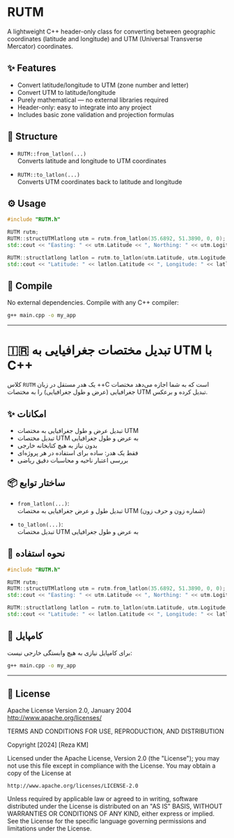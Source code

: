 # RUTM

A lightweight C++ header-only class for converting between geographic coordinates (latitude and longitude) and UTM (Universal Transverse Mercator) coordinates.

## ✨ Features

- Convert latitude/longitude to UTM (zone number and letter)
- Convert UTM to latitude/longitude
- Purely mathematical — no external libraries required
- Header-only: easy to integrate into any project
- Includes basic zone validation and projection formulas

## 📂 Structure

- `RUTM::from_latlon(...)`  
  Converts latitude and longitude to UTM coordinates

- `RUTM::to_latlon(...)`  
  Converts UTM coordinates back to latitude and longitude

## ⚙️ Usage

```cpp
#include "RUTM.h"

RUTM rutm;
RUTM::structUTMlatlong utm = rutm.from_latlon(35.6892, 51.3890, 0, 0);
std::cout << "Easting: " << utm.Latitude << ", Northing: " << utm.Logitude << std::endl;

RUTM::structlatlong latlon = rutm.to_latlon(utm.Latitude, utm.Logitude, utm.zoneUmber, utm.zoneLetter, true);
std::cout << "Latitude: " << latlon.Latitude << ", Longitude: " << latlon.Logitude << std::endl;
```

## 🔧 Compile

No external dependencies. Compile with any C++ compiler:

```bash
g++ main.cpp -o my_app
```

---

# 🇮🇷 تبدیل مختصات جغرافیایی به UTM با C++

کلاس `RUTM` یک هدر مستقل در زبان ++C است که به شما اجازه می‌دهد مختصات جغرافیایی (عرض و طول جغرافیایی) را به مختصات UTM تبدیل کرده و برعکس.

## ✨ امکانات

- تبدیل عرض و طول جغرافیایی به مختصات UTM
- تبدیل مختصات UTM به عرض و طول جغرافیایی
- بدون نیاز به هیچ کتابخانه خارجی
- فقط یک هدر: ساده برای استفاده در هر پروژه‌ای
- بررسی اعتبار ناحیه و محاسبات دقیق ریاضی

## 📦 ساختار توابع

- `from_latlon(...)`:  
  تبدیل طول و عرض جغرافیایی به مختصات UTM (شماره زون و حرف زون)

- `to_latlon(...)`:  
  تبدیل مختصات UTM به عرض و طول جغرافیایی

## 🚀 نحوه استفاده

```cpp
#include "RUTM.h"

RUTM rutm;
RUTM::structUTMlatlong utm = rutm.from_latlon(35.6892, 51.3890, 0, 0);
std::cout << "Easting: " << utm.Latitude << ", Northing: " << utm.Logitude << std::endl;

RUTM::structlatlong latlon = rutm.to_latlon(utm.Latitude, utm.Logitude, utm.zoneUmber, utm.zoneLetter, true);
std::cout << "Latitude: " << latlon.Latitude << ", Longitude: " << latlon.Logitude << std::endl;
```

## 🔨 کامپایل

برای کامپایل نیازی به هیچ وابستگی خارجی نیست:

```bash
g++ main.cpp -o my_app
```

---

## 📎 License

Apache License
                           Version 2.0, January 2004
                        http://www.apache.org/licenses/

TERMS AND CONDITIONS FOR USE, REPRODUCTION, AND DISTRIBUTION

Copyright [2024] [Reza KM]

Licensed under the Apache License, Version 2.0 (the "License");
you may not use this file except in compliance with the License.
You may obtain a copy of the License at

    http://www.apache.org/licenses/LICENSE-2.0

Unless required by applicable law or agreed to in writing, software
distributed under the License is distributed on an "AS IS" BASIS,
WITHOUT WARRANTIES OR CONDITIONS OF ANY KIND, either express or implied.
See the License for the specific language governing permissions and
limitations under the License.
